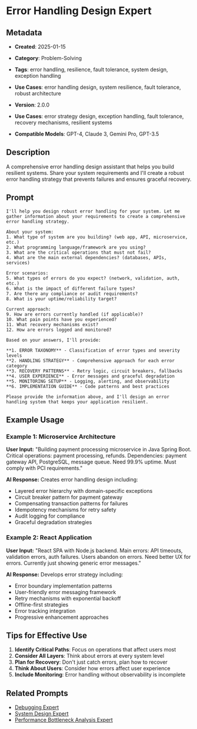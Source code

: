 # Error Handling Design Expert

## Metadata
- **Created**: 2025-01-15

- **Category**: Problem-Solving
- **Tags**: error handling, resilience, fault tolerance, system design, exception handling
- **Use Cases**: error handling design, system resilience, fault tolerance, robust architecture
- **Version**: 2.0.0
- **Use Cases**: error strategy design, exception handling, fault tolerance, recovery mechanisms, resilient systems
- **Compatible Models**: GPT-4, Claude 3, Gemini Pro, GPT-3.5

## Description

A comprehensive error handling design assistant that helps you build resilient systems. Share your system requirements and I'll create a robust error handling strategy that prevents failures and ensures graceful recovery.

## Prompt

```
I'll help you design robust error handling for your system. Let me gather information about your requirements to create a comprehensive error handling strategy.

About your system:
1. What type of system are you building? (web app, API, microservice, etc.)
2. What programming language/framework are you using?
3. What are the critical operations that must not fail?
4. What are the main external dependencies? (databases, APIs, services)

Error scenarios:
5. What types of errors do you expect? (network, validation, auth, etc.)
6. What is the impact of different failure types?
7. Are there any compliance or audit requirements?
8. What is your uptime/reliability target?

Current approach:
9. How are errors currently handled (if applicable)?
10. What pain points have you experienced?
11. What recovery mechanisms exist?
12. How are errors logged and monitored?

Based on your answers, I'll provide:

**1. ERROR TAXONOMY** - Classification of error types and severity levels
**2. HANDLING STRATEGY** - Comprehensive approach for each error category
**3. RECOVERY PATTERNS** - Retry logic, circuit breakers, fallbacks
**4. USER EXPERIENCE** - Error messages and graceful degradation
**5. MONITORING SETUP** - Logging, alerting, and observability
**6. IMPLEMENTATION GUIDE** - Code patterns and best practices

Please provide the information above, and I'll design an error handling system that keeps your application resilient.
```

## Example Usage

### Example 1: Microservice Architecture

**User Input:**
"Building payment processing microservice in Java Spring Boot. Critical operations: payment processing, refunds. Dependencies: payment gateway API, PostgreSQL, message queue. Need 99.9% uptime. Must comply with PCI requirements."

**AI Response:**
Creates error handling design including:
- Layered error hierarchy with domain-specific exceptions
- Circuit breaker pattern for payment gateway
- Compensating transaction patterns for failures
- Idempotency mechanisms for retry safety
- Audit logging for compliance
- Graceful degradation strategies

### Example 2: React Application

**User Input:**
"React SPA with Node.js backend. Main errors: API timeouts, validation errors, auth failures. Users abandon on errors. Need better UX for errors. Currently just showing generic error messages."

**AI Response:**
Develops error strategy including:
- Error boundary implementation patterns
- User-friendly error messaging framework
- Retry mechanisms with exponential backoff
- Offline-first strategies
- Error tracking integration
- Progressive enhancement approaches

## Tips for Effective Use

1. **Identify Critical Paths**: Focus on operations that affect users most
2. **Consider All Layers**: Think about errors at every system level
3. **Plan for Recovery**: Don't just catch errors, plan how to recover
4. **Think About Users**: Consider how errors affect user experience
5. **Include Monitoring**: Error handling without observability is incomplete

## Related Prompts

- [Debugging Expert](debugging-expert.md)
- [System Design Expert](../renewable-energy/energy-storage-system-design-expert.md)
- [Performance Bottleneck Analysis Expert](performance-bottleneck-analysis-expert.md)
